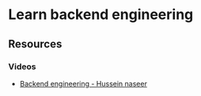 # Learn backend engineering


## Resources

### Videos

- [Backend engineering - Hussein naseer](https://www.youtube.com/user/GISIGeometry)
